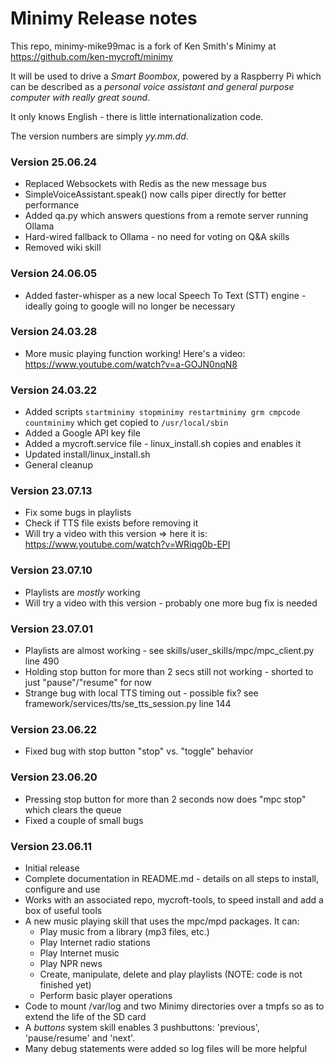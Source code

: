 # Minimy Release notes

This repo, minimy-mike99mac is a fork of Ken Smith's Minimy at https://github.com/ken-mycroft/minimy

It will be used to drive a *Smart Boombox*, powered by a Raspberry Pi which can be described as a *personal voice assistant and general purpose computer with really great sound*.

It only knows English - there is little internationalization code.

The version numbers are simply *yy.mm.dd*.

### Version 25.06.24
- Replaced Websockets with Redis as the new message bus
- SimpleVoiceAssistant.speak() now calls piper directly for better performance
- Added qa.py which answers questions from a remote server running Ollama
- Hard-wired fallback to Ollama - no need for voting on Q&A skills
- Removed wiki skill

### Version 24.06.05
- Added faster-whisper as a new local Speech To Text (STT) engine - ideally going to google will no longer be necessary

### Version 24.03.28
- More music playing function working!  Here's a video: https://www.youtube.com/watch?v=a-GOJN0nqN8

### Version 24.03.22
- Added scripts ``startminimy stopminimy restartminimy grm cmpcode countminimy`` which get copied to ``/usr/local/sbin``
- Added a Google API key file 
- Added a mycroft.service file - linux_install.sh copies and enables it
- Updated install/linux_install.sh
- General cleanup 

### Version 23.07.13
- Fix some bugs in playlists 
- Check if TTS file exists before removing it
- Will try a video with this version => here it is: https://www.youtube.com/watch?v=WRiqg0b-EPI

### Version 23.07.10
- Playlists are *mostly* working 
- Will try a video with this version - probably one more bug fix is needed

### Version 23.07.01
- Playlists are almost working - see skills/user_skills/mpc/mpc_client.py line 490                             
- Holding stop button for more than 2 secs still not working - shorted to just "pause"/"resume" for now
- Strange bug with local TTS timing out - possible fix? see framework/services/tts/se_tts_session.py line 144
 
### Version 23.06.22
- Fixed bug with stop button "stop" vs. "toggle" behavior
 
### Version 23.06.20
- Pressing stop button for more than 2 seconds now does "mpc stop" which clears the queue
- Fixed a couple of small bugs

### Version 23.06.11
- Initial release
- Complete documentation in README.md - details on all steps to install, configure and use
- Works with an associated repo, mycroft-tools, to speed install and add a box of useful tools
- A new music playing skill that uses the mpc/mpd packages. It can:
    - Play music from a library (mp3 files, etc.)
    - Play Internet radio stations
    - Play Internet music
    - Play NPR news
    - Create, manipulate, delete and play playlists (NOTE: code is not finished yet)
    - Perform basic player operations
- Code to mount /var/log and two Minimy directories over a tmpfs so as to extend the life of the SD card
- A *buttons* system skill enables 3 pushbuttons: 'previous', 'pause/resume' and 'next'.
- Many debug statements were added so log files will be more helpful

